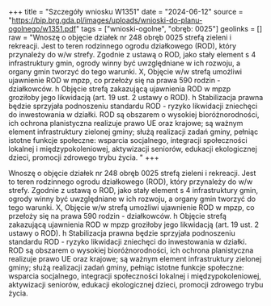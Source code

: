 +++
title = "Szczegóły wniosku W1351"
date = "2024-06-12"
source = "https://bip.brg.gda.pl/images/uploads/wnioski-do-planu-ogolnego/w1351.pdf"
tags = ["wnioski-ogolne", "obręb: 0025"]
geolinks = []
raw = "Wnoszę o objęcie działek nr 248 obręb 0025 strefą zieleni i rekreacji. Jest to teren rodzinnego ogrodu działkowego (ROD), który przynależy do w/w strefy. Zgodnie z ustawą o ROD, jako stały element s 4 infrastruktury gmin, ogrody winny być uwzględniane w ich rozwoju, a organy gmin tworzyć do tego warunki. X, Objęcie w/w strefą umożliwi ujawnienie ROD w mpzp, co przełoży się na prawa 590 rodzin - działkowców. h Objęcie strefą zakazującą ujawnienia ROD w mpzp groziłoby jego likwidacją (art. 19 ust. 2 ustawy o ROD). h Stabilizacja prawna będzie sprzyjała podnoszeniu standardu ROD - ryzyko likwidacji zniechęci do inwestowania w działki. ROD są obszarem o wysokiej bioróżnorodności, ich ochrona planistyczna realizuje prawo UE oraz krajowe; są ważnym element infrastruktury zielonej gminy; służą realizacji zadań gminy, pełniąc istotne funkcje społeczne: wsparcia socjalnego, integracji społeczności lokalnej i międzypokoleniowej, aktywizacji seniorów, edukacji ekologicznej dzieci, promocji zdrowego trybu życia. "
+++

Wnoszę o objęcie działek nr 248 obręb 0025 strefą zieleni i rekreacji. Jest to teren rodzinnego
ogrodu działkowego (ROD), który przynależy do w/w strefy. Zgodnie z ustawą o ROD, jako stały element
s
4
infrastruktury gmin, ogrody winny być uwzględniane w ich rozwoju, a organy gmin tworzyć do tego warunki. X,
Objęcie w/w strefą umożliwi ujawnienie ROD w mpzp, co przełoży się na prawa 590 rodzin - działkowców. h
Objęcie strefą zakazującą ujawnienia ROD w mpzp groziłoby jego likwidacją (art. 19 ust. 2 ustawy o ROD). h
Stabilizacja prawna będzie sprzyjała podnoszeniu standardu ROD - ryzyko likwidacji zniechęci do
inwestowania w działki. ROD są obszarem o wysokiej bioróżnorodności, ich ochrona planistyczna realizuje
prawo UE oraz krajowe; są ważnym element infrastruktury zielonej gminy; służą realizacji zadań gminy,
pełniąc istotne funkcje społeczne: wsparcia socjalnego, integracji społeczności lokalnej i międzypokoleniowej,
aktywizacji seniorów, edukacji ekologicznej dzieci, promocji zdrowego trybu życia.



